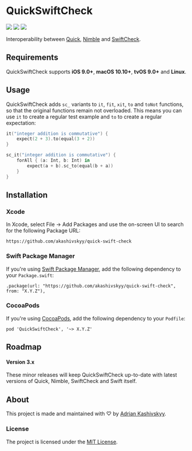 # QuickSwiftCheck

[![](https://img.shields.io/github/release/akashivskyy/quick-swift-check.svg)](https://github.com/akashivskyy/quick-swift-check/releases)
[![](https://img.shields.io/badge/swiftpm-compatible-green.svg)](https://github.com/apple/swift-package-manager)
[![](https://img.shields.io/badge/cocoapods-compatible-green.svg)](https://cocoapods.org)

Interoperability between [Quick](https://github.com/Quick/Quick), [Nimble](https://github.com/Quick/Nimble) and [SwiftCheck](https://github.com/typelift/SwiftCheck).

## Requirements

QuickSwiftCheck supports **iOS 9.0+**, **macOS 10.10+**, **tvOS 9.0+** and **Linux**.

## Usage

QuickSwiftCheck adds `sc_` variants to `it`, `fit`, `xit`, `to` and `toNot` functions, so that the original functions remain not overloaded. This means you can use `it` to create a regular test example and `to` to create a regular expectation:

```swift
it("integer addition is commutative") {
    expect(2 + 3).to(equal(3 + 2))
}
```

```swift
sc_it("integer addition is commutative") {
    forAll { (a: Int, b: Int) in
        expect(a + b).sc_to(equal(b + a))
    }
}
```

## Installation

### Xcode

In Xcode, select File → Add Packages and use the on-screen UI to search for the following Package URL:

```none
https://github.com/akashivskyy/quick-swift-check
```

### Swift Package Manager

If you're using [Swift Package Manager](https://github.com/apple/swift-package-manager), add the following dependency to your `Package.swift`:

```none
.package(url: "https://github.com/akashivskyy/quick-swift-check", from: "X.Y.Z"),
```

### CocoaPods

If you're using [CocoaPods](http://cocoapods.org), add the following dependency to your `Podfile`:

```none
pod 'QuickSwiftCheck', '~> X.Y.Z'
```

## Roadmap

#### Version 3.x

These minor releases will keep QuickSwiftCheck up-to-date with latest versions of Quick, Nimble, SwiftCheck and Swift itself.

## About

This project is made and maintained with ♡ by [Adrian Kashivskyy](https://github.com/akashivskyy).

### License

The project is licensed under the [MIT License](LICENSE.txt).
